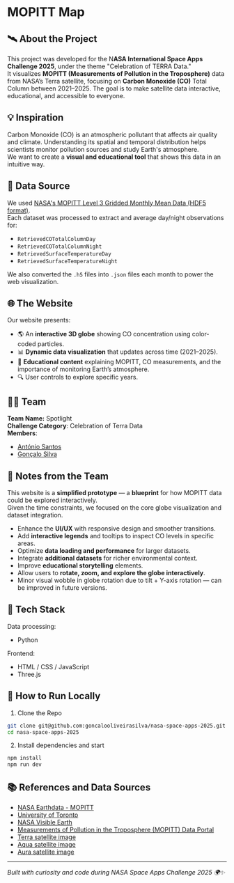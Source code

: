 # MOPITT Map

## 🛰️ About the Project

This project was developed for the N**ASA International Space Apps Challenge 2025**, under the theme "Celebration of TERRA Data."  
It visualizes **MOPITT (Measurements of Pollution in the Troposphere)** data from NASA’s Terra satellite, focusing on **Carbon Monoxide (CO)** Total Column between 2021–2025.
The goal is to make satellite data interactive, educational, and accessible to everyone.

## 💡 Inspiration

Carbon Monoxide (CO) is an atmospheric pollutant that affects air quality and climate. Understanding its spatial and temporal distribution helps scientists monitor pollution sources and study Earth's atmosphere.  
We want to create a **visual and educational tool** that shows this data in an intuitive way.

## 🔬 Data Source

We used [NASA's MOPITT Level 3 Gridded Monthly Mean Data (HDF5 format)](https://search.earthdata.nasa.gov/search/granules?p=C3442474626-LARC_CLOUD&pg[0][v]=f&pg[0][gsk]=-start_date&q=MOPITT&tl=1629115200!4!!).  
Each dataset was processed to extract and average day/night observations for:

- `RetrievedCOTotalColumnDay`
- `RetrievedCOTotalColumnNight`
- `RetrievedSurfaceTemperatureDay`
- `RetrievedSurfaceTemperatureNight`

We also converted the `.h5` files into `.json` files each month to power the web visualization.

## 🌐 The Website

Our website presents:

- 🌎 An **interactive 3D globe** showing CO concentration using color-coded particles.
- 📊 **Dynamic data visualization** that updates across time (2021–2025).
- 🧠 **Educational content** explaining MOPITT, CO measurements, and the importance of monitoring Earth’s atmosphere.
- 🔍 User controls to explore specific years.

## 👩‍💻 Team

**Team Name:** Spotlight  
**Challenge Category**: Celebration of Terra Data  
**Members**:

- [António Santos](https://github.com/Apmds)
- [Gonçalo Silva](https://github.com/goncalooliveirasilva)

## 🧩 Notes from the Team

This website is a **simplified prototype** — a **blueprint** for how MOPITT data could be explored interactively.  
Given the time constraints, we focused on the core globe visualization and dataset integration.

- Enhance the **UI/UX** with responsive design and smoother transitions.
- Add **interactive legends** and tooltips to inspect CO levels in specific areas.
- Optimize **data loading and performance** for larger datasets.
- Integrate **additional datasets** for richer environmental context.
- Improve **educational storytelling** elements.
- Allow users to **rotate, zoom, and explore the globe interactively**.
- Minor visual wobble in globe rotation due to tilt + Y-axis rotation — can be improved in future versions.

## 🧰 Tech Stack

Data processing:

- Python

Frontend:

- HTML / CSS / JavaScript
- Three.js

## 🚀 How to Run Locally

1. Clone the Repo

```bash
git clone git@github.com:goncalooliveirasilva/nasa-space-apps-2025.git
cd nasa-space-apps-2025
```

2. Install dependencies and start

```bash
npm install
npm run dev
```

## 📚 References and Data Sources

- [NASA Earthdata - MOPITT](https://search.earthdata.nasa.gov/search/granules?p=C3442474626-LARC_CLOUD&pg[0][v]=f&pg[0][gsk]=-start_date&q=MOPITT&tl=1629115200!4!!)
- [University of Toronto](https://mopitt.physics.utoronto.ca/)
- [NASA Visible Earth](https://visibleearth.nasa.gov/collection/1484/blue-marble)
- [Measurements of Pollution in the Troposphere (MOPITT) Data Portal](https://donnees-data.asc-csa.gc.ca/en/dataset/ef42819f-35bb-49c0-a368-1e61fa876ee6)
- [Terra satellite image](https://commons.wikimedia.org/wiki/File:Terra_spacecraft_model.png)
- [Aqua satellite image](https://commons.wikimedia.org/wiki/File:Aqua_spacecraft_model.png)
- [Aura satellite image](https://commons.wikimedia.org/wiki/File:Aura_spacecraft_model.png)

---

_Built with curiosity and code during NASA Space Apps Challenge 2025 🌍✨_

